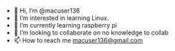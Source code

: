 - 👋 Hi, I’m @macuser136
- 👀 I’m interested in learning Linux.
- 🌱 I’m currently learning raspberry pi
- 💞️ I’m looking to collaborate on no knowledge to collab
- 📫 How to reach me macuser136@gmail.com

<!---
macuser136/macuser136 is a ✨ special ✨ repository because its `README.md` (this file) appears on your GitHub profile.
You can click the Preview link to take a look at your changes.
--->
